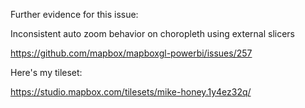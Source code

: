 Further evidence for this issue:

Inconsistent auto zoom behavior on choropleth using external slicers

https://github.com/mapbox/mapboxgl-powerbi/issues/257

Here's my tileset:

https://studio.mapbox.com/tilesets/mike-honey.1y4ez32q/

